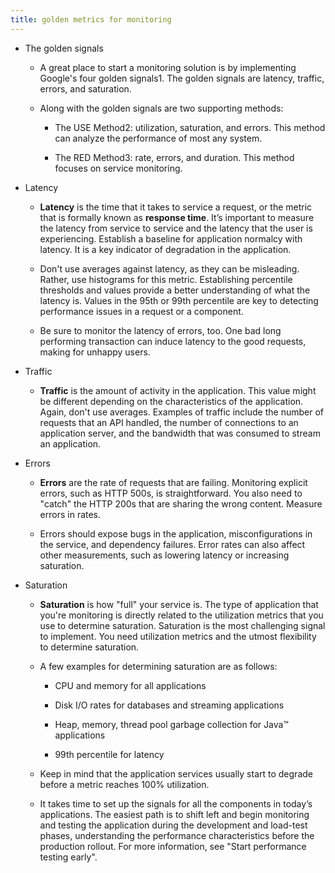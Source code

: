 ```yaml
---
title: golden metrics for monitoring
---
```


- The golden signals
	 - A great place to start a monitoring solution is by implementing Google's four golden signals1. The golden signals are latency, traffic, errors, and saturation.

	 - Along with the golden signals are two supporting methods:
		 - The USE Method2: utilization, saturation, and errors. This method can analyze the performance of most any system.

		 - The RED Method3: rate, errors, and duration. This method focuses on service monitoring.

- Latency
	 - __Latency__ is the time that it takes to service a request, or the metric that is formally known as __response time__. It’s important to measure the latency from service to service and the latency that the user is experiencing. Establish a baseline for application normalcy with latency. It is a key indicator of degradation in the application.

	 - Don't use averages against latency, as they can be misleading. Rather, use histograms for this metric. Establishing percentile thresholds and values provide a better understanding of what the latency is. Values in the 95th or 99th percentile are key to detecting performance issues in a request or a component.

	 - Be sure to monitor the latency of errors, too. One bad long performing transaction can induce latency to the good requests, making for unhappy users.

- Traffic
	 - __Traffic__ is the amount of activity in the application. This value might be different depending on the characteristics of the application. Again, don't use averages. Examples of traffic include the number of requests that an API handled, the number of connections to an application server, and the bandwidth that was consumed to stream an application.

- Errors
	 - __Errors__ are the rate of requests that are failing. Monitoring explicit errors, such as HTTP 500s, is straightforward. You also need to "catch" the HTTP 200s that are sharing the wrong content. Measure errors in rates.

	 - Errors should expose bugs in the application, misconfigurations in the service, and dependency failures. Error rates can also affect other measurements, such as lowering latency or increasing saturation.

- Saturation
	 - __Saturation__ is how "full" your service is. The type of application that you're monitoring is directly related to the utilization metrics that you use to determine saturation. Saturation is the most challenging signal to implement. You need utilization metrics and the utmost flexibility to determine saturation.

	 - A few examples for determining saturation are as follows:
		 - CPU and memory for all applications

		 - Disk I/O rates for databases and streaming applications

		 - Heap, memory, thread pool garbage collection for Java™ applications

		 - 99th percentile for latency

	 - Keep in mind that the application services usually start to degrade before a metric reaches 100% utilization.

	 - It takes time to set up the signals for all the components in today’s applications. The easiest path is to shift left and begin monitoring and testing the application during the development and load-test phases, understanding the performance characteristics before the production rollout. For more information, see "Start performance testing early".
